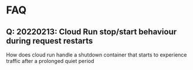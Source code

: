 # FAQ
## Q: 20220213: Cloud Run stop/start behaviour during request restarts
How does cloud run handle a shutdown container that starts to experience traffic after a prolonged quiet period

